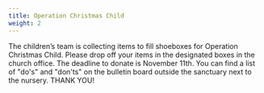 ```yaml
---
title: Operation Christmas Child
weight: 2
---
```


The children’s team is collecting items to fill shoeboxes for Operation Christmas Child. Please drop off your items in the designated boxes in the church office. The deadline to donate is November 11th. You can find a list of "do's" and "don'ts" on the bulletin board outside the sanctuary next to the nursery. THANK YOU!